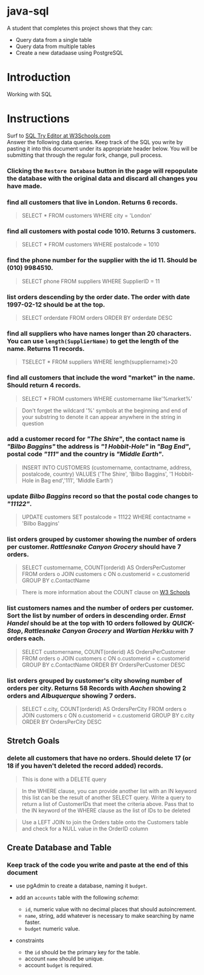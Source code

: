 # java-sql

A student that completes this project shows that they can:
* Query data from a single table
* Query data from multiple tables
* Create a new datadaase using PostgreSQL

# Introduction

Working with SQL

# Instructions

Surf to [SQL Try Editor at W3Schools.com](https://www.w3schools.com/Sql/tryit.asp?filename=trysql_select_top)  
Answer the following data queries. Keep track of the SQL you write by pasting it into this document under its appropriate header below. You will be submitting that through the regular fork, change, pull process.

### **Clicking the `Restore Database` button in the page will repopulate the database with the original data and discard all changes you have made**.

### find all customers that live in London. Returns 6 records.
> SELECT *
FROM customers
WHERE city = 'London'

### find all customers with postal code 1010. Returns 3 customers.
> SELECT * 
FROM customers 
WHERE postalcode = 1010

### find the phone number for the supplier with the id 11. Should be (010) 9984510.
>  SELECT phone
 FROM suppliers
 WHERE SupplierID = 11

### list orders descending by the order date. The order with date 1997-02-12 should be at the top.
> SELECT orderdate
FROM orders
ORDER BY orderdate DESC

### find all suppliers who have names longer than 20 characters. You can use `length(SupplierName)` to get the length of the name. Returns 11 records.
> TSELECT * 
FROM suppliers
WHERE length(suppliername)>20

### find all customers that include the word "market" in the name. Should return 4 records.
> SELECT * 
FROM customers
WHERE customername like'%market%'

> Don't forget the wildcard '%' symbols at the beginning and end of your substring to denote it can appear anywhere in the string in question

### add a customer record for _"The Shire"_, the contact name is _"Bilbo Baggins"_ the address is _"1 Hobbit-Hole"_ in _"Bag End"_, postal code _"111"_ and the country is _"Middle Earth"_.
>INSERT INTO CUSTOMERS (customername, contactname, address, postalcode, country)
VALUES ('The Shire', 'Bilbo Baggins', '1 Hobbit-Hole in Bag end','111', 'Middle Earth')


### update _Bilbo Baggins_ record so that the postal code changes to _"11122"_.
> UPDATE customers
SET postalcode = 11122
WHERE contactname = 'Bilbo Baggins'

### list orders grouped by customer showing the number of orders per customer. _Rattlesnake Canyon Grocery_ should have 7 orders.
> SELECT  customername, COUNT(orderid) AS OrdersPerCustomer
FROM orders o JOIN customers c
ON o.customerid = c.customerid
GROUP BY c.ContactName

> There is more information about the COUNT clause on [W3 Schools](https://www.w3schools.com/sql/sql_count_avg_sum.asp)

### list customers names and the number of orders per customer. Sort the list by number of orders in descending order. _Ernst Handel_ should be at the top with 10 orders followed by _QUICK-Stop_, _Rattlesnake Canyon Grocery_ and _Wartian Herkku_ with 7 orders each.
> SELECT  customername, COUNT(orderid) AS OrdersPerCustomer
FROM orders o JOIN customers c
ON o.customerid = c.customerid
GROUP BY c.ContactName
ORDER BY OrdersPerCustomer DESC

### list orders grouped by customer's city showing number of orders per city. Returns 58 Records with _Aachen_ showing 2 orders and _Albuquerque_ showing 7 orders.
> SELECT  c.city, COUNT(orderid) AS OrdersPerCity
FROM orders o JOIN customers c
ON o.customerid = c.customerid
GROUP BY c.city
ORDER BY OrdersPerCity DESC

## Stretch Goals

### delete all customers that have no orders. Should delete 17 (or 18 if you haven't deleted the record added) records.
> This is done with a DELETE query

> In the WHERE clause, you can provide another list with an IN keyword this list can be the result of another SELECT query. Write a query to return a list of CustomerIDs that meet the criteria above. Pass that to the IN keyword of the WHERE clause as the list of IDs to be deleted
 
> Use a LEFT JOIN to join the Orders table onto the Customers table and check for a NULL value in the OrderID column

## Create Database and Table

### Keep track of the code you write and paste at the end of this document

- use pgAdmin to create a database, naming it `budget`.
- add an `accounts` table with the following _schema_:

  - `id`, numeric value with no decimal places that should autoincrement.
  - `name`, string, add whatever is necessary to make searching by name faster.
  - `budget` numeric value.

- constraints
  - the `id` should be the primary key for the table.
  - account `name` should be unique.
  - account `budget` is required.
